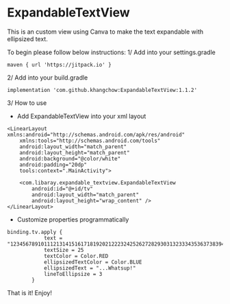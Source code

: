 # ExpandableTextView
This is an custom view using Canva to make the text expandable with ellipsized text.

To begin please follow below instructions:
1/ Add into your settings.gradle

```
maven { url 'https://jitpack.io' }
```

2/ Add into your build.gradle

```
implementation 'com.github.khangchow:ExpandableTextView:1.1.2'
```

3/ How to use 

- Add ExpandableTextView into your xml layout

```
<LinearLayout xmlns:android="http://schemas.android.com/apk/res/android"
    xmlns:tools="http://schemas.android.com/tools"
    android:layout_width="match_parent"
    android:layout_height="match_parent"
    android:background="@color/white"
    android:padding="20dp"
    tools:context=".MainActivity">

    <com.libaray.expandable_textview.ExpandableTextView
        android:id="@+id/tv"
        android:layout_width="match_parent"
        android:layout_height="wrap_content" />
</LinearLayout>
```

- Customize properties programmatically

```
binding.tv.apply {
            text = "1234567891011121314151617181920212223242526272829303132333435363738394041424344454647484950"
            textSize = 25
            textColor = Color.RED
            ellipsizedTextColor = Color.BLUE
            ellipsizedText = "...Whatsup!"
            lineToEllipsize = 3
        }
```

That is it! Enjoy!
